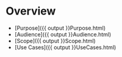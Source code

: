 
<!-- https://stackoverflow.com/questions/27977078/how-do-i-reference-the-root-directory-of-my-site-and-why-wont-jekyll-render-so -->

# Overview

 - [Purpose]({{ output }}Purpose.html)
 - [Audience]({{ output }}Audience.html)
 - [Scope]({{ output }}Scope.html)
 - [Use Cases]({{ output }}UseCases.html)
